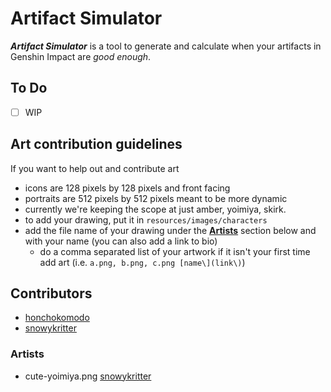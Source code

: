 # Artifact Simulator
***Artifact Simulator*** is a tool to generate and calculate when your artifacts in Genshin Impact are *good enough*.

## To Do
- [ ] WIP

## Art contribution guidelines
If you want to help out and contribute art
+ icons are 128 pixels by 128 pixels and front facing
+ portraits are 512 pixels by 512 pixels meant to be more dynamic
+ currently we're keeping the scope at just amber, yoimiya, skirk.
+ to add your drawing, put it in `resources/images/characters`
+ add the file name of your drawing under the [**Artists**](#artists) section below and with your name (you can also add a link to bio)
	+ do a comma separated list of your artwork if it isn't your first time add art (i.e. `a.png, b.png, c.png [name\](link\)`)

## Contributors
+ [honchokomodo](https://github.com/honchokomodo)
+ [snowykritter](https://github.com/snowykritter)

### Artists
+ cute-yoimiya.png [snowykritter](https://github.com/snowykritter)
